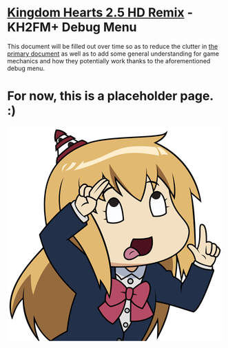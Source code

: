 # [Kingdom Hearts 2.5 HD Remix](index.md) - KH2FM+ Debug Menu

This document will be filled out over time so as to reduce the clutter in [the primary document](demo_debug.md) as well as to add some general understanding for game mechanics and how they potentially work thanks to the aforementioned debug menu.

# For now, this is a placeholder page. :)

![Calling Card](../../tool/GUI.LayoutEditor/callingcard.png)